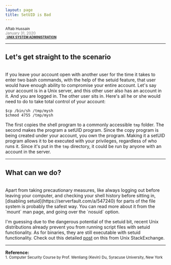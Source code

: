 ```yaml
---
layout: page
title: SetUID is Bad
---
```


<small>Aftab Hussain <br><font color="gray">January 31, 2020</font>
<br><b><a href="../Tech-blog/index.html#unix-sys-admin"><small><i class="fa fa-tag" style="font-size:15px"></i>&nbsp;&nbsp;UNIX SYSTEM ADMINISTRATION</small></a></b></small>
<hr>

## **Let's get straight to the scenario**
<br>
If you leave your account open with another user for the time it takes to enter two bash commands, with the help of the setuid feature,
that user would have enough ability to compromise your entire account. 
Let's say your account is in a Unix server, and this other user also has an account in it.
And you are logged in. The other user sits in. Here's all he or she would need to do to take
total control of your account:

    $cp /bin/sh /tmp/mysh
    $chmod 4755 /tmp/mysh
    
The first copies the shell program to a commonly accessible `tmp` folder. The second makes the program a setUID program. Since 
the copy program is being created under your account, you own the program. Making it a setUID program allows it to be executed 
with your privileges, regardless of who runs it. Since it's put in the `tmp` directory, it could be run by anyone with an account
in the server. 

<hr>

## **What can we do?**
<br>
Apart from taking precautionary measures, like always logging out before leaving your computer, and checking your shell history
before sitting in, [disabling setuid](https://serverfault.com/a/547240) for parts of the file system is probably the safest way. You can read more about it from the
`mount` man page, and going over the `nosuid` option. 

I'm guessing due to the dangerous potential of the setuid bit, recent Unix distributions already prevent you from running script files 
with setuid functionality. As for binaries, they are still executable with setuid functionality. Check out this detailed [post](https://unix.stackexchange.com/a/2910) on this from 
Unix StackExchange.

<hr>

<b>Reference:</b>
<br><small>1. Computer Security Course by Prof. Wenliang (Kevin) Du, Syracuse University, New York</small>
